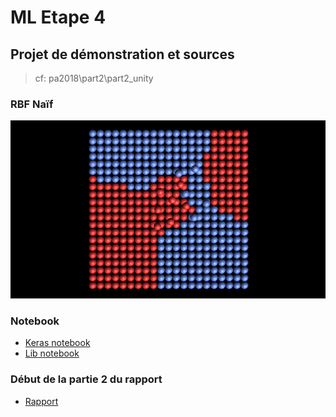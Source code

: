 # ML Etape 4

## Projet de démonstration et sources

> cf: pa2018\part2\part2_unity

### RBF Naïf

<img src="./img/unity.png">

### Notebook

* [Keras notebook](./Keras/KerasMLPClassification.ipynb)
* [Lib notebook](./Keras/LibLinearClassification.ipynb)

### Début de la partie 2 du rapport

* [Rapport](./MLtoolbox.md)